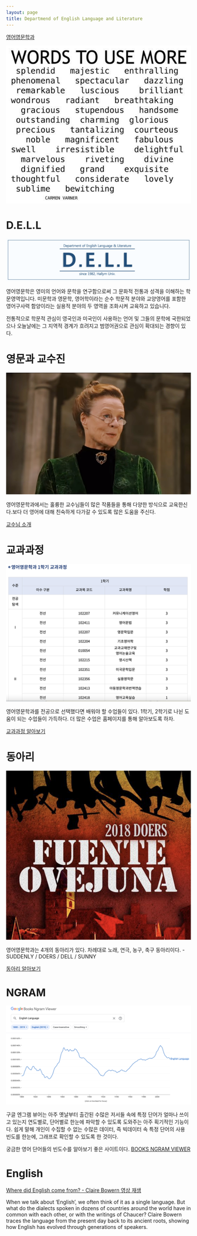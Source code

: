 ```yaml
---
layout: page
title: Departmend of English Language and Literature
---
```



[영어영문학과](https://dell.hallym.ac.kr/dell/index.do)

![영문과](https://raw.githubusercontent.com/geniee2/geniee2.github.io/master/assets/img/wd.jpg)

# D.E.L.L

![델](https://raw.githubusercontent.com/geniee2/geniee2.github.io/master/assets/img/dell.jpg)

영어영문학은 영미의 언어와 문학을 연구함으로써 그 문화적 전통과 성격을 이해하는 학문영역입니다. 미문학과 영문학, 영어학이라는 순수 학문적 분야와 교양영어를 포함한 영어구사력 함양이라는 실용적 분야의 두 영역을 조화시켜 교육하고 있습니다.

전통적으로 학문적 관심이 영국인과 미국인이 사용하는 언어 및 그들의 문학에 국한되었으나 오늘날에는 그 지역적 경계가 흐려지고 범영어권으로 관심이 확대되는 경향이 있다.


# 영문과 교수진

![교수님](https://raw.githubusercontent.com/geniee2/geniee2.github.io/master/assets/img/hp2.jpg)


영어영문학과에서는 훌륭한 교수님들이 많은 작품들을 통해 다양한 방식으로 교육한신다.보다 더 영어에 대해 친숙하게 다가갈 수 있도록 많은 도움을 주신다.

[교수님 소개](https://www.hallym.ac.kr/hallym_univ/sub01/cP2/sCP2/tab1)


# 교과과정

![교과과정](https://raw.githubusercontent.com/geniee2/geniee2.github.io/master/assets/img/course.jpg)


영어영문학과를 전공으로 선택했다면 배워야 할 수업들이 있다. 1학기, 2학기로 나뉜 도움이 되는 수업들이 가득하다. 더 많은 수업은 홈페이지를 통해 알아보도록 하자.

[교과과정 알아보기](https://dell.hallym.ac.kr/dell/intro/curriculum.do)


# 동아리
![동아리](https://raw.githubusercontent.com/geniee2/geniee2.github.io/master/assets/img/do.jpg)

영어영문학과는 4개의 동아리가 있다. 차례대로 노래, 연극, 농구, 축구 동아리이다. -SUDDENLY / DOERS / DELL / SUNNY

[동아리 알아보기](https://dell.hallym.ac.kr/dell/circle/suddenly.do)

# NGRAM
![엔그램](https://raw.githubusercontent.com/geniee2/geniee2.github.io/master/assets/img/el.jpg)

구글 엔그램 뷰어는 아주 옛날부터 출간된 수많은 저서들 속에 특정 단어가 얼마나 쓰이고 있는지 연도별로, 단어별로 한눈에 파악할 수 있도록 도와주는 아주 획기적인 기능이다. 쉽게 말해 개인이 수집할 수 없는 수많은 데이터, 즉 빅데이터 속 특정 단어의 사용 빈도를 한눈에, 그래프로 확인할 수 있도록 한 것이다.

궁금한 영어 단어들의 빈도수를 알아보기 좋은 사이트이다.
[BOOKS NGRAM VIEWER](https://books.google.com/ngrams/graph?content=English+language&year_start=1800&year_end=2019&corpus=26&smoothing=3&direct_url=t1%3B%2CEnglish%20language%3B%2Cc0)

# English

[Where did English come from? - Claire Bowern 영상 재생](https://youtu.be/YEaSxhcns7Y)

When we talk about ‘English’, we often think of it as a single language. But what do the dialects spoken in dozens of countries around the world have in common with each other, or with the writings of Chaucer? Claire Bowern traces the language from the present day back to its ancient roots, showing how English has evolved through generations of speakers.


